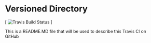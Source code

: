 # Versioned Directory

[ ![Travis Build Status](https://travis-ci.org/benjah2017/Shopping-List-V2.svg?branch=master) ]



This is a README.MD file that will be used to describe this Travis CI on GitHub

